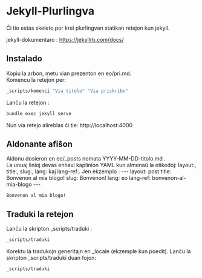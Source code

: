 # Jekyll-Plurlingva

Ĉi tio estas skeleto por krei plurlingvan statikan retejon kun jekyll.

jekyll-dokumentaro : <https://jekyllrb.com/docs/>


## Instalado

Kopiu la arbon, metu vian prezenton en eo/pri.md.  
Komencu la retejon per:  
```bash
_scripts/komenci "Via titolo" "Via priskribo"
```

Lanĉu la retejon :
```bash
bundle exec jekyll serve
```
Nun via retejo alireblas ĉi tie: http://localhost:4000

## Aldonante afiŝon
Aldonu dosieron en eo/_posts nomata YYYY-MM-DD-titolo.md .  
La unuaj linioj devas enhavi kaplinion YAML kun almenaŭ la etikedoj: layout:, title:, slug:, lang: kaj lang-ref:.
Jen ekzemplo :
    ---
    layout: post
    title: Bonvenon al mia blogo!
    slug: Bonvenon!
    lang: eo
    lang-ref: bonvenon-al-mia-blogo
    ---
    
    Bonvenon al mia blogo!


## Traduki la retejon
Lanĉu la skripton _scripts/traduki :
```bash
_scripts/traduki
```
Korektu la tradukojn generitajn en _locale (ekzemple kun poedit).
Lanĉu la skripton _scripts/traduki duan fojon:
```bash
_scripts/traduki
```


